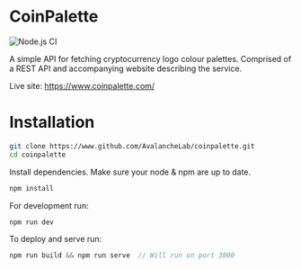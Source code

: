 # CoinPalette

![Node.js CI](https://github.com/AvalancheLab/coinpalette/workflows/Node.js%20CI/badge.svg?branch=master)

A simple API for fetching cryptocurrency logo colour palettes. Comprised of a REST API and accompanying website describing the service.

Live site: https://www.coinpalette.com/

# Installation
```bash
git clone https://www.github.com/AvalancheLab/coinpalette.git
cd coinpalette
```

Install dependencies. Make sure your node & npm are up to date.
```javascript
npm install
```

For development run:
```javascript
npm run dev
```

To deploy and serve run:
```javascript
npm run build && npm run serve  // Will run on port 3000
```
